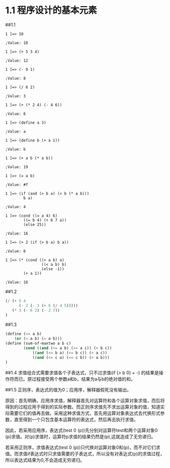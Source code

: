 1.1 程序设计的基本元素
====================
##1.1

```
1 ]=> 10

;Value: 10

1 ]=> (+ 5 3 4)

;Value: 12

1 ]=> (- 9 1)

;Value: 8

1 ]=> (/ 6 2)

;Value: 3

1 ]=> (+ (* 2 4) (- 4 6))

;Value: 6

1 ]=> (define a 3)

;Value: a

1 ]=> (define b (+ a 1))

;Value: b

1 ]=> (+ a b (* a b))

;Value: 19

1 ]=> (= a b)

;Value: #f

1 ]=> (if (and (> b a) (< b (* a b)))
        b a)

;Value: 4

1 ]=> (cond ((= a 4) 6)
        ((= b 4) (+ 6 7 a))
        (else 25))

;Value: 16

1 ]=> (+ 2 (if (> b a) b a))

;Value: 6

1 ]=> (* (cond ((> a b) a)
                ((< a b) b)
                (else -1))
        (+ a 1))

;Value: 16

```

##1.2
```lisp
(/ (+ 5 4
      (- 2 (- 3 (+ 6 (/ 4 5)))))
   (* 3 (- 6 2) (- 2 7))
)
```

##1.3
```lisp
(define (<= a b)
    (or (< a b) (= a b)))
(define (sum-of-maxtwo a b c)
        (cond ((and (<= a b) (<= a c)) (+ b c))
            ((and (<= b a) (<= b c)) (+ a c))
            ((and (<= c a) (<= c b)) (+ a b)))
)
```

##1.4
求值组合式需要求值各个子表达式，只不过求值(if (> b 0) + -) 的结果是操作符而已。原过程接受两个参数a和b，结果为a与b的绝对值的和。

##1.5
正则序，表达式的值为0；应用序，解释器假死没有输出。

原因：首先明确，应用序求值，解释器首先对运算符和各个运算对象求值，而后将得到的过程应用于得到的实际参数。而正则序求值先不求出运算对象的值，知道实际需要它们的值再去做。采用这种求值方式，首先用运算对象表达式去代换形式参数，直至得到一个只包含基本运算符的表达式，然后再去执行求值。

因此，若采用应用序，表达式(test 0 (p))先分别对运算符test和两个运算对象0 (p)求值。对(p)求值时，运算符p求值的结果仍然是(p),这就造成了无穷递归。

若采用正则序，求值表达式(test 0 (p))只代换对运算对象0和(p)，而不对它们求值。而求值if表达式时只求值需要的子表达式，所以没有对表达式(p)的求值过程，所以表达式结果为0,不会造成无穷递归。

